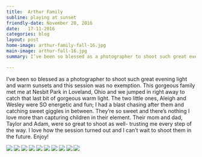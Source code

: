 ```yaml
---
title:  Arthur Family
subline: playing at sunset
friendly-date: November 20, 2016
date:   17-11-2016
categories: blog
layout: post
home-image: arthur-family-fall-16.jpg
main-image: arthur-fall-16.jpg
summary: I’ve been so blessed as a photographer to shoot such great evening light and warm sunsets and this session was no exemption. This gorgeous family met me at Nesbit Park in Loveland,Ohio and we jumped in right away to catch that last bit of gorgeous warm light. The two little ones, Aleigh and Wesley were SO energetic and fun; I had a blast chasing after them and catching sweet giggles in between. They’re so sweet and there’s nothing I love more than capturing children in their element. Their mom and dad, Taylor and Adam, were so great to shoot as well- trusting me every step of the way. I love how the session turned out and I can’t wait to shoot them in the future. Enjoy!

---
```

I’ve been so blessed as a photographer to shoot such great evening light and warm sunsets and this session was no exemption. This gorgeous family met me at Nesbit Park in Loveland, Ohio and we jumped in right away to catch that last bit of gorgeous warm light. The two little ones, Aleigh and Wesley were SO energetic and fun; I had a blast chasing after them and catching sweet giggles in between. They’re so sweet and there’s nothing I love more than capturing children in their element. Their mom and dad, Taylor and Adam, were so great to shoot as well- trusting me every step of the way. I love how the session turned out and I can’t wait to shoot them in the future. Enjoy!

<div class="photo-block">
<img src="/assets/img/blog/arthur-16/1.jpg">
<img src="/assets/img/blog/arthur-16/2.jpg">
<img src="/assets/img/blog/arthur-16/3.jpg">
<img src="/assets/img/blog/arthur-16/4.jpg">
<img src="/assets/img/blog/arthur-16/5.jpg">
<img src="/assets/img/blog/arthur-16/6.jpg">
<img src="/assets/img/blog/arthur-16/7.jpg">
<img src="/assets/img/blog/arthur-16/8.jpg">
<img src="/assets/img/blog/arthur-16/9.jpg">
<img src="/assets/img/blog/arthur-16/10.jpg"> 
</div>
